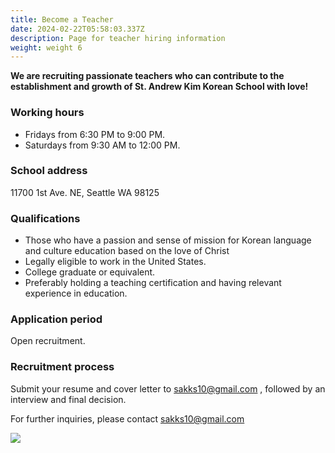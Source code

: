 ```yaml
---
title: Become a Teacher
date: 2024-02-22T05:58:03.337Z
description: Page for teacher hiring information
weight: weight 6
---
```

**We are recruiting passionate teachers who can contribute to the establishment and growth of St. Andrew Kim Korean School with love!**

### Working hours

* Fridays from 6:30 PM to 9:00 PM.
* Saturdays from 9:30 AM to 12:00 PM.

### School address

11700 1st Ave. NE, Seattle WA 98125

### Qualifications

* Those who have a passion and sense of mission for Korean language and culture education based on the love of Christ
* Legally eligible to work in the United States.
* College graduate or equivalent.
* Preferably holding a teaching certification and having relevant experience in education.

### Application period

Open recruitment.

### Recruitment process

Submit your resume and cover letter to sakks10@gmail.com , followed by an interview and final decision.

For further inquiries, please contact sakks10@gmail.com 

![](/img/교사-및-보조교사-모집광고-포스터.png)

![]()
